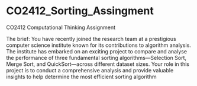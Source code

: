 # CO2412_Sorting_Assingment
CO2412 Computational Thinking Assignment


The brief:
You have recently joined the research team at a prestigious computer science institute known for its contributions to algorithm analysis. The institute has embarked on an exciting project to compare and analyse the performance of three fundamental sorting algorithms—Selection Sort, Merge Sort, and QuickSort—across different dataset sizes. Your role in this project is to conduct a comprehensive analysis and provide valuable insights to help determine the most efficient sorting algorithm
